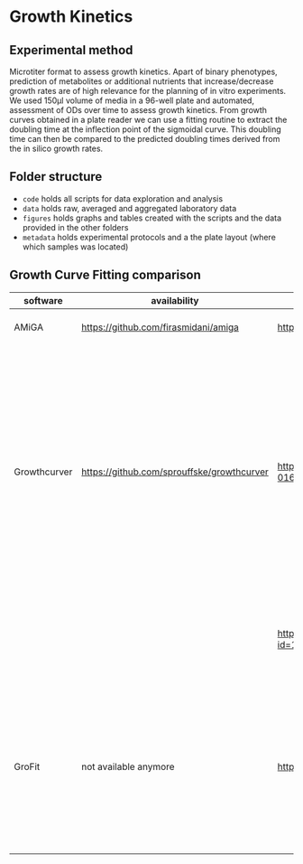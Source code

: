 # Growth Kinetics

## Experimental method
Microtiter format to assess growth kinetics. Apart of binary phenotypes, prediction of metabolites or additional nutrients that increase/decrease growth rates are of high relevance for the planning of in vitro experiments. We used 150µl volume of media in a 96-well plate and automated, assessment of ODs over time to assess growth kinetics. From growth curves obtained in a plate reader we can use a fitting routine to extract the doubling time at the inflection point of the sigmoidal curve. This doubling time can then be compared to the predicted doubling times derived from the in silico growth rates.

## Folder structure
* `code` holds all scripts for data exploration and analysis
* `data` holds raw, averaged and aggregated laboratory data
* `figures` holds graphs and tables created with the scripts and the data provided in the other folders
* `metadata` holds experimental protocols and a the plate layout (where which samples was located)

## Growth Curve Fitting comparison

| **software** | **availability**                           | **paper**                                                                      | **focus**                                  | **docs**                                                                                  | **language** | **method**                                                                                                                                                                                    |
|--------------|--------------------------------------------|--------------------------------------------------------------------------------|--------------------------------------------|-------------------------------------------------------------------------------------------|--------------|-----------------------------------------------------------------------------------------------------------------------------------------------------------------------------------------------|
| AMiGA        | https://github.com/firasmidani/amiga       | https://journals.asm.org/doi/10.1128/mSystems.00508-21                         | BIOLOG plates                              | https://firasmidani.github.io/amiga/                                                      | Python       | Gaussian Process regression                                                                                                                                                                   |
| Growthcurver | https://github.com/sprouffske/growthcurver | https://bmcbioinformatics.biomedcentral.com/articles/10.1186/s12859-016-1016-7 | plate reader data                          | https://cran.r-project.org/web/packages/growthcurver/vignettes/Growthcurver-vignette.html | R            | fits growth curve data to a standard form of the logistic equation common in ecology and evolution whose parameters (the growth rate, the initial population size, and the carrying capacity) |
|              |                                            | https://journals.plos.org/plosone/article?id=10.1371/journal.pone.0245205      |                                            |                                                                                           |              | method based on the time derivatives of the optical density                                                                                                                                   |
| GroFit       | not available anymore                      | https://www.nature.com/articles/npre.2010.4508.1                               | determine characteristic growth parameters |                                                                                           |              | "Model-based fits (1. Logistic growth, 2. Gompertz growth, 3. modified Gompertz growth and 4. Richards growth) and model-free spline fits"                                                    |
